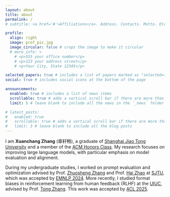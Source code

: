 ```yaml
---
layout: about
title: about
permalink: /
# subtitle: <a href='#'>Affiliations</a>. Address. Contacts. Motto. Etc.

profile:
  align: right
  image: prof_pic.jpg
  image_circular: false # crops the image to make it circular
  # more_info: >
    # <p>555 your office number</p>
    # <p>123 your address street</p>
    # <p>Your City, State 12345</p>

selected_papers: true # includes a list of papers marked as "selected={true}"
social: true # includes social icons at the bottom of the page

announcements:
  enabled: true # includes a list of news items
  scrollable: true # adds a vertical scroll bar if there are more than 3 news items
  limit: 5 # leave blank to include all the news in the `_news` folder

# latest_posts:
#   enabled: true
#   scrollable: true # adds a vertical scroll bar if there are more than 3 new posts items
#   limit: 3 # leave blank to include all the blog posts
---
```


<!-- Write your biography here. Tell the world about yourself. Link to your favorite [subreddit](http://reddit.com). You can put a picture in, too. The code is already in, just name your picture `prof_pic.jpg` and put it in the `img/` folder.

Put your address / P.O. box / other info right below your picture. You can also disable any of these elements by editing `profile` property of the YAML header of your `_pages/about.md`. Edit `_bibliography/papers.bib` and Jekyll will render your [publications page](/al-folio/publications/) automatically.

Link to your social media connections, too. This theme is set up to use [Font Awesome icons](https://fontawesome.com/) and [Academicons](https://jpswalsh.github.io/academicons/), like the ones below. Add your Facebook, Twitter, LinkedIn, Google Scholar, or just disable all of them. -->

I am **Xuanchang Zhang** (章轩畅), a graduate of [Shanghai Jiao Tong University](https://en.sjtu.edu.cn) and a member of the [ACM Honors Class](https://acm.sjtu.edu.cn/home). My research focuses on improving large language models, with particular emphasis on model evaluation and alignment.

During my undergraduate studies, I worked on prompt evaluation and optimization advised by Prof. [Zhuosheng Zhang](https://bcmi.sjtu.edu.cn/~zhangzs/) and Prof. [Hai Zhao](https://bcmi.sjtu.edu.cn/~zhaohai/) at [SJTU](](https://en.sjtu.edu.cn)), which was accepted by [EMNLP 2024](https://2024.emnlp.org). More recently, I studied format biases in reinforcement learning from human feedback (RLHF) at the [UIUC](https://illinois.edu), advised by Prof. [Tong Zhang](https://tongzhang-ml.org). This work was accepted by [ACL 2025](https://2025.aclweb.org).
